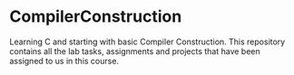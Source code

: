 # CompilerConstruction
Learning C and starting with basic Compiler Construction.
This repository contains all the lab tasks, assignments and projects that have been assigned to us in this course.

